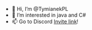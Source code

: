 - 👋 Hi, I’m @TymianekPL
- 👀 I’m interested in java and C#
- 📫 Go to Discord [Invite link](https://discord.com/invite/XAbQrTuHHt)!
